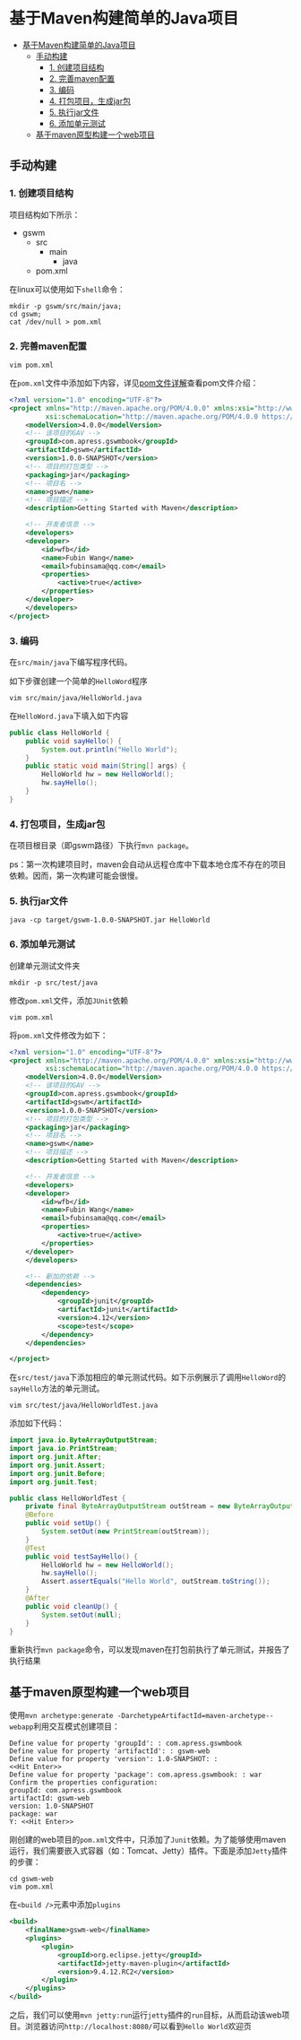 # 基于Maven构建简单的Java项目

- [基于Maven构建简单的Java项目](#基于maven构建简单的java项目)
  - [手动构建](#手动构建)
    - [1. 创建项目结构](#1-创建项目结构)
    - [2. 完善maven配置](#2-完善maven配置)
    - [3. 编码](#3-编码)
    - [4. 打包项目，生成jar包](#4-打包项目生成jar包)
    - [5. 执行jar文件](#5-执行jar文件)
    - [6. 添加单元测试](#6-添加单元测试)
  - [基于maven原型构建一个web项目](#基于maven原型构建一个web项目)

## 手动构建

### 1. 创建项目结构

项目结构如下所示：

- gswm
  - src
    - main
      - java
  - pom.xml

在linux可以使用如下`shell`命令：

```SHELL
mkdir -p gswm/src/main/java;
cd gswm;
cat /dev/null > pom.xml
```

### 2. 完善maven配置

```SHELL
vim pom.xml
```

在`pom.xml`文件中添加如下内容，详见[pom文件详解](maven/pom文件详解)查看pom文件介绍：

```XML
<?xml version="1.0" encoding="UTF-8"?>
<project xmlns="http://maven.apache.org/POM/4.0.0" xmlns:xsi="http://www.w3.org/2001/XMLSchema-instance"
         xsi:schemaLocation="http://maven.apache.org/POM/4.0.0 https://maven.apache.org/xsd/maven-4.0.0.xsd">
    <modelVersion>4.0.0</modelVersion>
    <!-- 该项目的GAV -->
    <groupId>com.apress.gswmbook</groupId>
    <artifactId>gswm</artifactId>
    <version>1.0.0-SNAPSHOT</version>
    <!-- 项目的打包类型 -->
    <packaging>jar</packaging>
    <!-- 项目名 -->
    <name>gswm</name>
    <!-- 项目描述 -->
    <description>Getting Started with Maven</description>

    <!-- 开发者信息 -->
    <developers>
    <developer>
        <id>wfb</id>
        <name>Fubin Wang</name>
        <email>fubinsama@qq.com</email>
        <properties>
            <active>true</active>
        </properties>
    </developer>
    </developers>
</project>
```

### 3. 编码

在`src/main/java`下编写程序代码。

如下步骤创建一个简单的`HelloWord`程序

```SHELL
vim src/main/java/HelloWorld.java
```

在`HelloWord.java`下填入如下内容

```Java
public class HelloWorld {
    public void sayHello() {
        System.out.println("Hello World");
    }
    public static void main(String[] args) {
        HelloWorld hw = new HelloWorld();
        hw.sayHello();
    }
}
```

### 4. 打包项目，生成jar包

在项目根目录（即gswm路径）下执行`mvn package`。

ps：第一次构建项目时，maven会自动从远程仓库中下载本地仓库不存在的项目依赖。因而，第一次构建可能会很慢。

### 5. 执行jar文件

```SHELL
java -cp target/gswm-1.0.0-SNAPSHOT.jar HelloWorld
```

### 6. 添加单元测试

创建单元测试文件夹

```SHELL
mkdir -p src/test/java
```

修改`pom.xml`文件，添加`JUnit`依赖

```SHELL
vim pom.xml
```

将`pom.xml`文件修改为如下：

```XML
<?xml version="1.0" encoding="UTF-8"?>
<project xmlns="http://maven.apache.org/POM/4.0.0" xmlns:xsi="http://www.w3.org/2001/XMLSchema-instance"
         xsi:schemaLocation="http://maven.apache.org/POM/4.0.0 https://maven.apache.org/xsd/maven-4.0.0.xsd">
    <modelVersion>4.0.0</modelVersion>
    <!-- 该项目的GAV -->
    <groupId>com.apress.gswmbook</groupId>
    <artifactId>gswm</artifactId>
    <version>1.0.0-SNAPSHOT</version>
    <!-- 项目的打包类型 -->
    <packaging>jar</packaging>
    <!-- 项目名 -->
    <name>gswm</name>
    <!-- 项目描述 -->
    <description>Getting Started with Maven</description>

    <!-- 开发者信息 -->
    <developers>
    <developer>
        <id>wfb</id>
        <name>Fubin Wang</name>
        <email>fubinsama@qq.com</email>
        <properties>
            <active>true</active>
        </properties>
    </developer>
    </developers>

    <!-- 新加的依赖 -->
    <dependencies>
        <dependency>
            <groupId>junit</groupId>
            <artifactId>junit</artifactId>
            <version>4.12</version>
            <scope>test</scope>
        </dependency>
    </dependencies>

</project>
```

在`src/test/java`下添加相应的单元测试代码。如下示例展示了调用`HelloWord`的`sayHello`方法的单元测试。

```SHELL
vim src/test/java/HelloWorldTest.java
```

添加如下代码：

```Java
import java.io.ByteArrayOutputStream;
import java.io.PrintStream;
import org.junit.After;
import org.junit.Assert;
import org.junit.Before;
import org.junit.Test;

public class HelloWorldTest {
    private final ByteArrayOutputStream outStream = new ByteArrayOutputStream();
    @Before
    public void setUp() {
        System.setOut(new PrintStream(outStream));
    }
    @Test
    public void testSayHello() {
        HelloWorld hw = new HelloWorld();
        hw.sayHello();
        Assert.assertEquals("Hello World", outStream.toString());
    }
    @After
    public void cleanUp() {
        System.setOut(null);
    }
}
```

重新执行`mvn package`命令，可以发现maven在打包前执行了单元测试，并报告了执行结果

## 基于maven原型构建一个web项目

使用`mvn archetype:generate -DarchetypeArtifactId=maven-archetype-­webapp`利用交互模式创建项目：

```SHELL
Define value for property 'groupId': : com.apress.gswmbook
Define value for property 'artifactId': : gswm-web
Define value for property 'version': 1.0-SNAPSHOT: :  
<<Hit Enter>>
Define value for property 'package': com.apress.gswmbook: : war
Confirm the properties configuration:
groupId: com.apress.gswmbook
artifactId: gswm-web
version: 1.0-SNAPSHOT
package: war
Y: <<Hit Enter>>
```

刚创建的web项目的`pom.xml`文件中，只添加了`Junit`依赖。为了能够使用maven运行，我们需要嵌入式容器（如：Tomcat、Jetty）插件。下面是添加`Jetty`插件的步骤：

```SHELL
cd gswm-web
vim pom.xml
```

在`<build />`元素中添加`plugins`

```XML
<build>
    <finalName>gswm-web</finalName>
    <plugins>
        <plugin>
            <groupId>org.eclipse.jetty</groupId>
            <artifactId>jetty-maven-plugin</artifactId>
            <version>9.4.12.RC2</version>
        </plugin>
    </plugins>
</build>
```

之后，我们可以使用`mvn jetty:run`运行`jetty`插件的`run`目标，从而启动该web项目。浏览器访问`http://localhost:8080/`可以看到`Hello World`欢迎页
